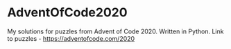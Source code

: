 # AdventOfCode2020
 
My solutions for puzzles from Advent of Code 2020. Written in Python.
Link to puzzles - https://adventofcode.com/2020
